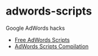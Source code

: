 # adwords-scripts
Google AdWords hacks

- [Free AdWords Scripts](http://freeadwordsscripts.com)
- [AdWords Scripts Compilation](https://docs.google.com/spreadsheets/d/1xt6M4ek2IUj15wWmuc1RUKAaZDkEAgojMFFgWUVBPyw)
